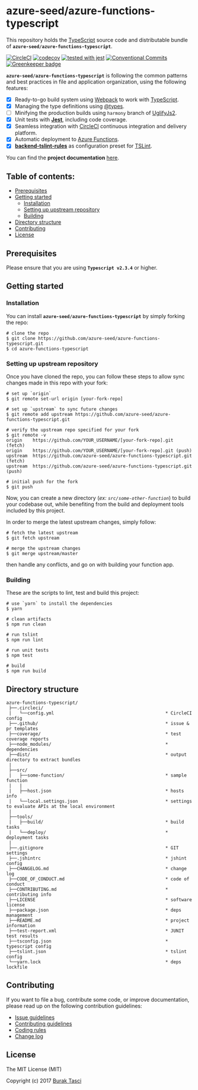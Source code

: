 # azure-seed/azure-functions-typescript
This repository holds the [TypeScript] source code and distributable bundle of **`azure-seed/azure-functions-typescript`**.

[![CircleCI](https://circleci.com/gh/azure-seed/azure-functions-typescript.svg?style=shield)](https://circleci.com/gh/azure-seed/azure-functions-typescript)
[![codecov](https://codecov.io/gh/azure-seed/azure-functions-typescript/branch/master/graph/badge.svg)](https://codecov.io/gh/azure-seed/azure-functions-typescript)
[![tested with jest](https://img.shields.io/badge/tested_with-jest-99424f.svg)](https://github.com/facebook/jest)
[![Conventional Commits](https://img.shields.io/badge/Conventional%20Commits-1.0.0-yellow.svg)](https://conventionalcommits.org)
[![Greenkeeper badge](https://badges.greenkeeper.io/azure-seed/azure-functions-typescript.svg)](https://greenkeeper.io/)

**`azure-seed/azure-functions-typescript`** is following the common patterns and best practices in file and application
organization, using the following features:

- [x] Ready-to-go build system using [Webpack] to work with [TypeScript].
- [x] Managing the type definitions using [@types].
- [ ] Minifying the production builds using `harmony` branch of [UglifyJs2].
- [x] Unit tests with **[Jest]**, including code coverage.
- [x] Seamless integration with [CircleCI] continuous integration and delivery platform.
- [x] Automatic deployment to [Azure Functions].
- [x] **[backend-tslint-rules]** as configuration preset for [TSLint].

You can find the **project documentation** [here](https://medium.com/burak-tasci).

## Table of contents:
- [Prerequisites](#prerequisites)
- [Getting started](#getting-started)
  - [Installation](#installation)
  - [Setting up upstream repository](#setting-up-upstream-repository)
  - [Building](#building)
- [Directory structure](#directory-structure)
- [Contributing](#contributing)
- [License](#license)

## <a name="prerequisites"></a> Prerequisites
Please ensure that you are using **`Typescript v2.3.4`** or higher.

## <a name="getting-started"> Getting started
### <a name="installation"> Installation
You can install **`azure-seed/azure-functions-typescript`** by simply forking the repo:
```
# clone the repo
$ git clone https://github.com/azure-seed/azure-functions-typescript.git
$ cd azure-functions-typescript
```

### <a name="setting-up-upstream-repository"> Setting up upstream repository
Once you have cloned the repo, you can follow these steps to allow sync changes made in this repo with your fork:
```
# set up `origin`
$ git remote set-url origin [your-fork-repo]

# set up `upstream` to sync future changes
$ git remote add upstream https://github.com/azure-seed/azure-functions-typescript.git

# verify the upstream repo specified for your fork
$ git remote -v
origin    https://github.com/YOUR_USERNAME/[your-fork-repo].git (fetch)
origin    https://github.com/YOUR_USERNAME/[your-fork-repo].git (push)
upstream  https://github.com/azure-seed/azure-functions-typescript.git (fetch)
upstream  https://github.com/azure-seed/azure-functions-typescript.git (push)

# initial push for the fork
$ git push
```

Now, you can create a new directory (*ex: `src/some-other-function`*) to build your codebase out, while benefiting from
the build and deployment tools included by this project.

In order to merge the latest upstream changes, simply follow:
```
# fetch the latest upstream
$ git fetch upstream

# merge the upstream changes
$ git merge upstream/master
```
then handle any conflicts, and go on with building your function app.

### <a name="building"> Building
These are the scripts to lint, test and build this project:
```
# use `yarn` to install the dependencies
$ yarn

# clean artifacts
$ npm run clean

# run tslint
$ npm run lint

# run unit tests
$ npm test

# build
$ npm run build
```

## <a name="directory-structure"></a> Directory structure
```
azure-functions-typescript/
 ├──.circleci/
 |   └──config.yml                                          * CircleCI config
 ├──.github/                                                * issue & pr templates
 ├──coverage/                                               * test coverage reports
 ├──node_modules/                                           * dependencies
 ├──dist/                                                   * output directory to extract bundles
 |
 ├──src/
 |   ├──some-function/                                      * sample function
 |   | 
 |   ├──host.json                                           * hosts info
 |   └──local.settings.json                                 * settings to evaluate APIs at the local environment
 |
 ├──tools/
 |   ├──build/                                              * build tasks
 |   └──deploy/                                             * deployment tasks
 |
 ├──.gitignore                                              * GIT settings
 ├──.jshintrc                                               * jshint config
 ├──CHANGELOG.md                                            * change log
 ├──CODE_OF_CONDUCT.md                                      * code of conduct
 ├──CONTRIBUTING.md                                         * contributing info
 ├──LICENSE                                                 * software license
 ├──package.json                                            * deps management
 ├──README.md                                               * project information
 ├──test-report.xml                                         * JUNIT test results
 ├──tsconfig.json                                           * typescript config
 ├──tslint.json                                             * tslint config
 └──yarn.lock                                               * deps lockfile
```

## <a name="contributing"></a> Contributing
If you want to file a bug, contribute some code, or improve documentation, please read up on the following contribution guidelines:
- [Issue guidelines](CONTRIBUTING.md#submit)
- [Contributing guidelines](CONTRIBUTING.md)
- [Coding rules](CONTRIBUTING.md#rules)
- [Change log](CHANGELOG.md)

## <a name="license"></a> License
The MIT License (MIT)

Copyright (c) 2017 [Burak Tasci]

[TypeScript]: http://www.typescriptlang.org
[Webpack]: http://webpack.github.io
[@types]: https://www.npmjs.com/~types
[UglifyJs2]: https://github.com/mishoo/UglifyJS2/tree/harmony
[Jest]: https://facebook.github.io/jest
[CircleCI]: https://circleci.com
[Azure Functions]: https://azure.microsoft.com/en-us/services/functions
[backend-tslint-rules]: https://github.com/fulls1z3/backend-tslint-rules
[TSLint]: https://github.com/palantir/tslint 
[Burak Tasci]: https://github.com/fulls1z3
